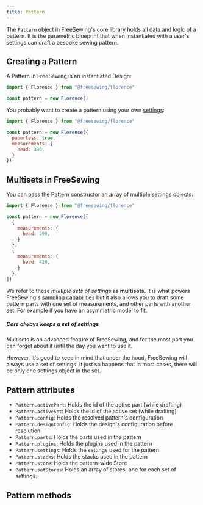 ```yaml
---
title: Pattern
---
```


The `Pattern` object in FreeSewing's core library holds all data and logic of a pattern.
It is the parametric blueprint that when instantiated with a user's settings
can draft a bespoke sewing pattern.

## Creating a Pattern

A Pattern in FreeSewing is an instantiated Design:

```js
import { Florence } from "@freesewing/florence"

const pattern = new Florence()
```

You probably want to create a pattern using your own [settings](/reference/settings):

```js
import { Florence } from "@freesewing/florence"

const pattern = new Florence({
  paperless: true,
  measurements: {
    head: 390,
  }
})
```

## Multisets in FreeSewing

You can pass the Pattern constructor an array of multiple settings objects:

```js
import { Florence } from "@freesewing/florence"

const pattern = new Florence([
  {
    measurements: {
      head: 390,
    }
  },
  {
    measurements: {
      head: 420,
    }
  },
])
```

We refer to these *multiple sets of settings* as **multisets**.
It is what powers FreeSewing's [sampling capabilities](/reference/api/pattern/sample) but
it also allows you to draft some pattern parts with one set of measurements, and other parts
with another set. For example if you have an asymmetric model to fit.

<Note>

##### Core always keeps a set of settings

Multisets is an advanced feature of FreeSewing, and for the most part you can forget about it
until the day you want to use it.

However, it's good to keep in mind that under the hood, FreeSewing will always use a set of settings.
It just so happens that in most cases, there will be only one settings object in the set.

</Note>

## Pattern attributes

- `Pattern.activePart`: Holds the id of the active part (while drafting)
- `Pattern.activeSet`: Holds the id of the active set (while drafting)
- `Pattern.config`: Holds the resolved pattern's configuration
- `Pattern.designConfig`: Holds the design's configuration before resolution
- `Pattern.parts`: Holds the parts used in the pattern
- `Pattern.plugins`: Holds the plugins used in the pattern
- `Pattern.settings`: Holds the settings used for the pattern
- `Pattern.stacks`: Holds the stacks used in the pattern
- `Pattern.store`: Holds the pattern-wide Store
- `Pattern.setStores`: Holds an array of stores, one for each set of settings.

## Pattern methods

<ReadMore />

